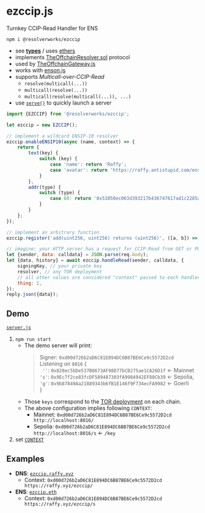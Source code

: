# ezccip.js
Turnkey CCIP-Read Handler for ENS

`npm i @resolverworks/ezccip`
* see [**types**](./dist/index.d.ts) / uses [ethers](https://github.com/ethers-io/ethers.js/)
* implements [TheOffchainResolver.sol](https://github.com/resolverworks/TheOffchainResolver.sol) protocol
* used by [TheOffchainGateway.js](https://github.com/resolverworks/TheOffchainGateway.js)
* works with [enson.js](https://github.com/resolverworks/enson.js)
* supports *Multicall-over-CCIP-Read*
    * `resolve(multicall(...))`
    * `multicall(resolve(...))`
    * `multicall(resolve(multicall(...)), ...)`
* use [`serve()`](./src/serve.js) to quickly launch a server

```js
import {EZCCIP} from '@resolverworks/ezccip';

let ezccip = new EZCCIP();

// implement a wildcard ENSIP-10 resolver
ezccip.enableENSIP10(async (name, context) => {
    return {
        text(key) {
            switch (key) {
                case 'name': return 'Raffy';
                case 'avatar': return 'https://raffy.antistupid.com/ens.jpg';
            }
        },
        addr(type) {
            switch (type) {
                case 60: return '0x51050ec063d393217b436747617ad1c2285aeeee';
            }
        }
    };
});

// implement an arbitrary function
ezccip.register('add(uint256, uint256) returns (uint256)', ([a, b]) => [a + b]);

// imagine: your HTTP server has a request for CCIP-Read from GET or POST
let {sender, data: calldata} = JSON.parse(req.body);
let {data, history} = await ezccip.handleRead(sender, calldata, {
    signingKey, // your private key
    resolver, // any TOR deployment
    // all other values are considered "context" passed to each handler
    thing: 1,
});
reply.json({data});
```

## Demo

[`server.js`](./test/server.js)
1. `npm run start`
    * The demo server will print:
        > Signer: `0xd00d726b2aD6C81E894DC6B87BE6Ce9c5572D2cd`\
        > Listening on `8016` {\
        > ` ''`: `0x828ec5bDe537B8673AF98D77bCB275ae1CA26D1f` &larr; Mainnet\
        > `'s'`: `0x9Ec7f2ce83fcDF589487303fA9984942EF80Cb39` &larr; Sepolia,\
        > `'g'`: `0x9b87849Aa21889343b6fB1E146f9F734ecFA9982` &larr; Goerli\
        > }
    * Those `keys` correspond to the [TOR deployment](https://github.com/resolverworks/TheOffchainResolver.sol) on each chain.
    * The above configuration implies following `CONTEXT`:
        * Mainnet: `0xd00d726b2aD6C81E894DC6B87BE6Ce9c5572D2cd http://localhost:8016/`
        * Sepolia: `0xd00d726b2aD6C81E894DC6B87BE6Ce9c5572D2cd http://localhost:8016/s` &larr; `/key`
1. set [`CONTEXT`](https://github.com/resolverworks/TheOffchainResolver.sol#context-format)

## Examples

* **DNS**: [`ezccip.raffy.xyz`](https://adraffy.github.io/ens-normalize.js/test/resolver.html#ezccip.raffy.xyz)
    * Context: `0xd00d726b2aD6C81E894DC6B87BE6Ce9c5572D2cd https://raffy.xyz/ezccip/`
* **ENS**: [`ezccip.eth`](https://adraffy.github.io/ens-normalize.js/test/resolver.html?sepolia#ezccip.eth)
    * Context: `0xd00d726b2aD6C81E894DC6B87BE6Ce9c5572D2cd https://raffy.xyz/ezccip/s`
